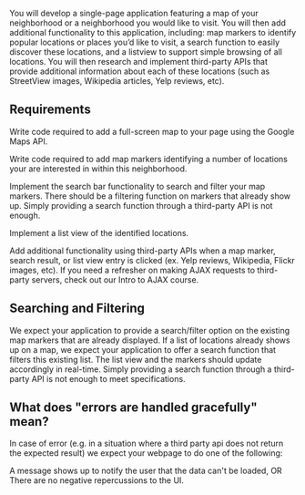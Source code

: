 You will develop a single-page application featuring a map of your neighborhood or a neighborhood you would like to visit. You will then add additional functionality to this application, including: map markers to identify popular locations or places you’d like to visit, a search function to easily discover these locations, and a listview to support simple browsing of all locations. You will then research and implement third-party APIs that provide additional information about each of these locations (such as StreetView images, Wikipedia articles, Yelp reviews, etc).


## Requirements

Write code required to add a full-screen map to your page using the Google Maps API.

Write code required to add map markers identifying a number of locations your are interested in within this neighborhood.

Implement the search bar functionality to search and filter your map markers. There should be a filtering function on markers that already show up. Simply providing a search function through a third-party API is not enough.

Implement a list view of the identified locations.

Add additional functionality using third-party APIs when a map marker, search result, or list view entry is clicked (ex. Yelp reviews, Wikipedia, Flickr images, etc). If you need a refresher on making AJAX requests to third-party servers, check out our Intro to AJAX course.


## Searching and Filtering

We expect your application to provide a search/filter option on the existing map markers that are already displayed. If a list of locations already shows up on a map, we expect your application to offer a search function that filters this existing list. The list view and the markers should update accordingly in real-time. Simply providing a search function through a third-party API is not enough to meet specifications.


## What does "errors are handled gracefully" mean?

In case of error (e.g. in a situation where a third party api does not return the expected result) we expect your webpage to do one of the following:

A message shows up to notify the user that the data can't be loaded, OR There are no negative repercussions to the UI.
